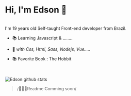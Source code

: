 Hi, I'm Edson :wave:
==============
<!-- <img align="right" alt="GIF" height="100px" width="100px" src="./gif.gif" /> -->
<br />
I'm 19 years old Self-taught Front-end developer from Brazil.

- 📚 Learning Javascript & ........

- 🎯 <i>with Css, Html, Sass, Nodejs, Vue.....</i>


- 📚 Favorite Book : The Hobbit
<br />

![Edson github stats](https://github-readme-stats.vercel.app/api?username=eddev000&show_icons=true&hide_border=true)


<!-- <p class="center"> -->
  > /👨🏻‍💻Readme Comming soon/
<!--   </p> -->
